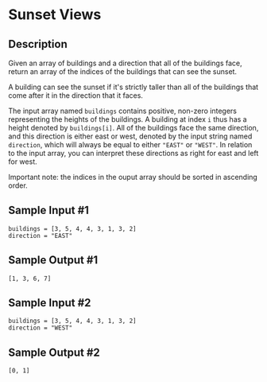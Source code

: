 # Sunset Views

## Description
Given an array of buildings and a direction that all of the buildings face, return an array of the indices of the buildings that can see the sunset.

A building can see the sunset if it's strictly taller than all of the buildings that come after it in the direction that it faces.

The input array named `buildings` contains positive, non-zero integers representing the heights of the buildings. A building at index `i` thus has a height denoted by `buildings[i]`. All of the buildings face the same direction, and this direction is either east or west, denoted by the input string named `direction`, which will always be equal to either `"EAST"` or `"WEST"`. In relation to the input array, you can interpret these directions as right for east and left for west.

Important note: the indices in the ouput array should be sorted in ascending order.

## Sample Input #1
```
buildings = [3, 5, 4, 4, 3, 1, 3, 2]
direction = "EAST"
```

## Sample Output #1
```
[1, 3, 6, 7]
```

## Sample Input #2
```
buildings = [3, 5, 4, 4, 3, 1, 3, 2]
direction = "WEST"
```

## Sample Output #2
```
[0, 1]
```